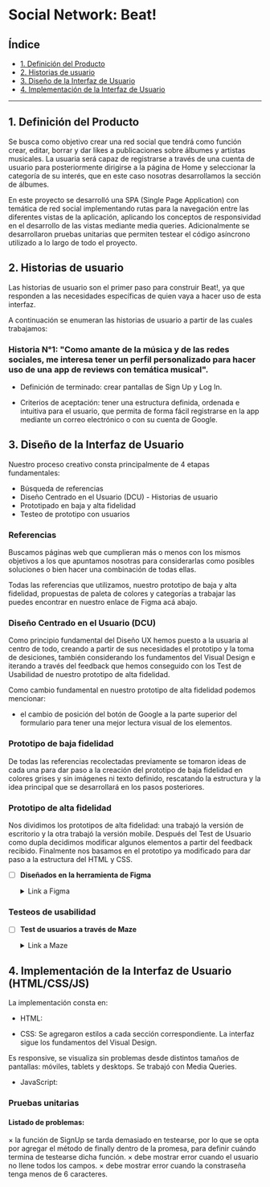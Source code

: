 # Social Network: Beat!

## Índice

* [1. Definición del Producto](#1-definicion-del-producto)
* [2. Historias de usuario](#2-resumen-del-proyecto)
* [3. Diseño de la Interfaz de Usuario](#3-objetivos-de-aprendizaje)
* [4. Implementación de la Interfaz de Usuario](#4-implementacion-de-la-interfaz-de-usuario)


***

## 1. Definición del Producto

Se busca como objetivo crear una red social que tendrá como función crear, editar, borrar y dar likes a publicaciones sobre álbumes y artistas musicales. La usuaria será capaz de registrarse a través de una cuenta de usuario para posteriormente dirigirse a la página de Home y seleccionar la categoría de su interés, que en este caso nosotras desarrollamos la sección de álbumes.

En este proyecto se desarrolló una SPA (Single Page Application) con temática de red social implementando rutas para la navegación entre las diferentes vistas de la aplicación, aplicando los conceptos de responsividad en el desarrollo de las vistas mediante media queries. Adicionalmente se desarrollaron pruebas unitarias que permiten testear el código asíncrono utilizado a lo largo de todo el proyecto.


## 2. Historias de usuario

Las historias de usuario son el primer paso para construir Beat!, ya que responden a las necesidades específicas de quien vaya a hacer uso de esta interfaz.

A continuación se enumeran las historias de usuario a partir de las cuales trabajamos:

### Historia N°1: "Como amante de la música y de las redes sociales, me interesa tener un perfil personalizado para hacer uso de una app de reviews con temática musical".

* Definición de terminado: crear pantallas de Sign Up y Log In.

* Criterios de aceptación: tener una estructura definida, ordenada e intuitiva para el usuario, que permita de forma fácil registrarse en la app mediante un correo electrónico o con su cuenta de Google.


## 3. Diseño de la Interfaz de Usuario

Nuestro proceso creativo consta principalmente de 4 etapas fundamentales:

* Búsqueda de referencias
* Diseño Centrado en el Usuario (DCU) - Historias de usuario
* Prototipado en baja y alta fidelidad
* Testeo de prototipo con usuarios

### Referencias

Buscamos páginas web que cumplieran más o menos con los mismos objetivos a los que apuntamos nosotras para considerarlas como posibles soluciones o bien hacer una combinación de todas ellas.

Todas las referencias que utilizamos, nuestro prototipo de baja y alta fidelidad, propuestas de paleta de colores y categorías a trabajar las puedes encontrar en nuestro enlace de Figma acá abajo.

[](https://www.figma.com/file/5Mz2YzPSWjcehDhmdzUA8T/Social-Network?node-id=0%3A1&t=aMKunrqXa3NXOZzB-0)

### Diseño Centrado en el Usuario (DCU)

Como principio fundamental del Diseño UX hemos puesto a la usuaria al centro de todo, creando a partir de sus necesidades el prototipo y la toma de desiciones, también considerando los fundamentos del Visual Design e iterando a través del feedback que hemos conseguido con los Test de Usabilidad de nuestro prototipo de alta fidelidad.

Como cambio fundamental en nuestro prototipo de alta fidelidad podemos mencionar:

* el cambio de posición del botón de Google a la parte superior del formulario para tener una mejor lectura visual de los elementos.


### Prototipo de baja fidelidad

  De todas las referencias recolectadas previamente se tomaron ideas de cada una para dar paso a la creación del prototipo de baja fidelidad en colores grises y sin imágenes ni texto definido, rescatando la estructura y la idea principal que se desarrollará en los pasos posteriores.

### Prototipo de alta fidelidad

  Nos dividimos los prototipos de alta fidelidad: una trabajó la versión de escritorio y la otra trabajó la versión mobile.
  Después del Test de Usuario como dupla decidimos modificar algunos elementos a partir del feedback recibido.
  Finalmente nos basamos en el prototipo ya modificado para dar paso a la estructura del HTML y CSS.

- [ ] **Diseñados en la herramienta de Figma**

  <details><summary>Link a Figma</summary><p>

  * [link a Figma](https://www.figma.com/file/5Mz2YzPSWjcehDhmdzUA8T/Social-Network?node-id=0%3A1&t=aMKunrqXa3NXOZzB-0)
</p></details>

### Testeos de usabilidad

- [ ] **Test de usuarios a través de Maze**

  <details><summary>Link a Maze</summary><p>

  * [Link a los resultados del test de usuario interactivo](https://app.maze.co/projects/140751886/mazes/140751888/results)
</p></details>


## 4. Implementación de la Interfaz de Usuario (HTML/CSS/JS)

La implementación consta en:

* HTML: 

* CSS: Se agregaron estilos a cada sección correspondiente. La interfaz sigue los fundamentos del Visual Design.

Es responsive, se visualiza sin problemas desde distintos tamaños de pantallas: móviles, tablets y desktops. Se trabajó con Media Queries.

* JavaScript: 


### Pruebas unitarias

#### Listado de problemas:

× la función de SignUp se tarda demasiado en testearse, por lo que se opta por agregar el método de finally dentro de la promesa, para definir cuándo termina de testearse dicha función.
× debe mostrar error cuando el usuario no llene todos los campos.
× debe mostrar error cuando la constraseña tenga menos de 6 caracteres.
